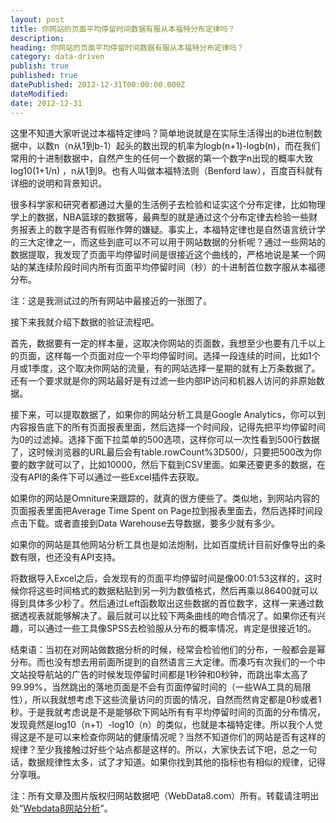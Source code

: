 ```yaml
---
layout: post
title: 你网站的页面平均停留时间数据有服从本福特分布定律吗？
description:
heading: 你网站的页面平均停留时间数据有服从本福特分布定律吗？
category: data-driven
publish: true
published: true
datePublished: 2012-12-31T00:00:00.000Z
dateModified:
date: 2012-12-31
---
```


这里不知道大家听说过本福特定律吗？简单地说就是在实际生活得出的b进位制数据中，以数n（n从1到b-1）起头的数出现的机率为logb(n+1)-logb(n)，而在我们常用的十进制数据中，自然产生的任何一个数据的第一个数字n出现的概率大致log10(1+1/n) ，n从1到9。也有人叫做本福特法则（Benford law），百度百科就有详细的说明和背景知识。

很多科学家和研究者都通过大量的生活例子去检验和证实这个分布定律，比如物理学上的数据，NBA篮球的数据等，最典型的就是通过这个分布定律去检验一些财务报表上的数字是否有假账作弊的嫌疑。事实上，本福特定律也是自然语言统计学的三大定律之一，而这些到底可以不可以用于网站数据的分析呢？通过一些网站的数据提取，我发现了页面平均停留时间是很接近这个曲线的，严格地说是某一个网站的某连续阶段时间内所有页面平均停留时间（秒）的十进制首位数字服从本福德分布。

<amp-img src="/assets/img/post/Benford.jpg" width="533" height="321"></amp-img>

注：这是我测试过的所有网站中最接近的一张图了。

接下来我就介绍下数据的验证流程吧。

首先，数据要有一定的样本量，这取决你网站的页面数，我想至少也要有几千以上的页面，这样每一个页面对应一个平均停留时间。选择一段连续的时间，比如1个月或1季度，这个取决你网站的流量，有的网站选择一星期的就有上万条数据了。还有一个要求就是你的网站最好是有过滤一些内部IP访问和机器人访问的非原始数据。

接下来，可以提取数据了，如果你的网站分析工具是Google Analytics，你可以到内容报告底下的所有页面报表里面，然后选择一个时间段，记得先把平均停留时间为0的过滤掉。选择下面下拉菜单的500选项，这样你可以一次性看到500行数据了，这时候浏览器的URL最后会有table.rowCount%3D500/，只要把500改为你要的数字就可以了，比如10000，然后下载到CSV里面。如果还要更多的数据，在没有API的条件下可以通过一些Excel插件去获取。

如果你的网站是Omniture来跟踪的，就真的很方便些了。类似地，到网站内容的页面报表里面把Average Time Spent on Page拉到报表里面去，然后选择时间段点击下载。或者直接到Data Warehouse去导数据，要多少就有多少。

如果你的网站是其他网站分析工具也是如法炮制，比如百度统计目前好像导出的条数有限，也还没有API支持。

将数据导入Excel之后，会发现有的页面平均停留时间是像00:01:53这样的，这时候你将这些时间格式的数据粘贴到另一列为数值格式，然后再乘以86400就可以得到具体多少秒了。然后通过Left函数取出这些数据的首位数字，这样一来通过数据透视表就能够解决了。最后就可以比较下两条曲线的吻合情况了。如果你还有兴趣，可以通过一些工具像SPSS去检验服从分布的概率情况，肯定是很接近1的。

结束语：当初在对网站做数据分析的时候，经常会检验他们的分布，一般都会是幂分布。而也没有想去用前面所提到的自然语言三大定律。而凑巧有次我们的一个中文站投导航站的广告的时候发现停留时间都是1秒钟和0秒钟，而跳出率太高了99.99%，当然跳出的落地页面是不会有页面停留时间的（一些WA工具的局限性），所以我就想考虑下这些流量访问的页面的情况，自然而然肯定都是0秒或者1秒。于是我就考虑说是不是能够砍下网站所有有平均停留时间的页面的分布情况，发现竟然是log10（n+1）-log10（n）的类似，也就是本福特定律。所以我个人觉得这是不是可以来检查你网站的健康情况呢？当然不知道你们的网站是否有这样的规律？至少我接触过好些个站点都是这样的。所以，大家快去试下吧，总之一句话，数据规律性太多，试了才知道。如果你找到其他的指标也有相似的规律，记得分享哦。

注：所有文章及图片版权归网站数据吧（WebData8.com）所有。转载请注明出处“<a href="/">Webdata8网站分析</a>”。
